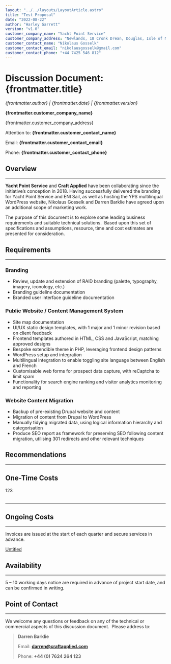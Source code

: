 ```yaml
---
layout: "../../layouts/LayoutArticle.astro"
title: "Test Proposal"
date: "2022-08-22"
author: "Harley Garrett"
version: "v1.0"
customer_company_name: "Yacht Point Service"
customer_company_address: "Newlands, 18 Cronk Drean, Douglas, Isle of Man, IM2 6AX"
customer_contact_name: "Nikolaus Gosselk"
customer_contact_email: "nikolausgosselk@gmail.com"
customer_contact_phone: "+44 7425 546 812"
---
```


# Discussion Document: {frontmatter.title}

_{frontmatter.author} | {frontmatter.date} | {frontmatter.version}_

<div class="address border p-4">

**{frontmatter.customer_company_name}**

{frontmatter.customer_company_address}

Attention to: **{frontmatter.customer_contact_name}**

Email: **{frontmatter.customer_contact_email}**

Phone: **{frontmatter.customer_contact_phone}**

</div>

## Overview

---

**Yacht Point Service** and **Craft Applied** have been collaborating since the initiative’s conception in 2018. Having successfully delivered the branding for Yacht Point Service and ENI Sail, as well as hosting the YPS multilingual WordPress website, Nikolaus Gosselk and Darren Barklie have agreed upon an additional scope of marketing work.

The purpose of this document is to explore some leading business requirements and suitable technical solutions.  Based upon this set of specifications and assumptions, resource, time and cost estimates are presented for consideration.

## Requirements

---

### Branding

- Review, update and extension of RAID branding (palette, typography, imagery, iconology, etc.)
- Branding guideline documentation
- Branded user interface guideline documentation

### Public Website / Content Management System

- Site map documentation
- UI/UX static design templates, with 1 major and 1 minor revision based on client feedback
- Frontend templates authored in HTML, CSS and JavaScript, matching approved designs
- Bespoke extendible theme in PHP, leveraging frontend design patterns
- WordPress setup and integration
- Multilingual integration to enable toggling site language between English and French
- Customisable web forms for prospect data capture, with reCaptcha to limit spam
- Functionality for search engine ranking and visitor analytics monitoring and reporting

### Website Content Migration

- Backup of pre-existing Drupal website and content
- Migration of content from Drupal to WordPress
- Manually tidying migrated data, using logical information hierarchy and categorisation
- Produce SEO report as framework for preserving SEO following content migration, utilising 301 redirects and other relevant techniques

## Recommendations

---

## One-Time Costs

<table class="border ">
  <thead>
    <tr>123</tr>
  </thead>
</table>

---

## Ongoing Costs

---

Invoices are issued at the start of each quarter and secure services in advance.

[Untitled](https://www.notion.so/4615568c10304851943cc558869bac49)

## Availability

---

5 – 10 working days notice are required in advance of project start date, and can be confirmed in writing.

## Point of Contact

---

We welcome any questions or feedback on any of the technical or commercial aspects of this discussion document.  Please address to:

> **Darren Barklie**
>
> Email: **[darren@craftapplied.com](mailto:darren@craftapplied.com)**
>
> Phone: **+44 (0) 7624 264 123**
